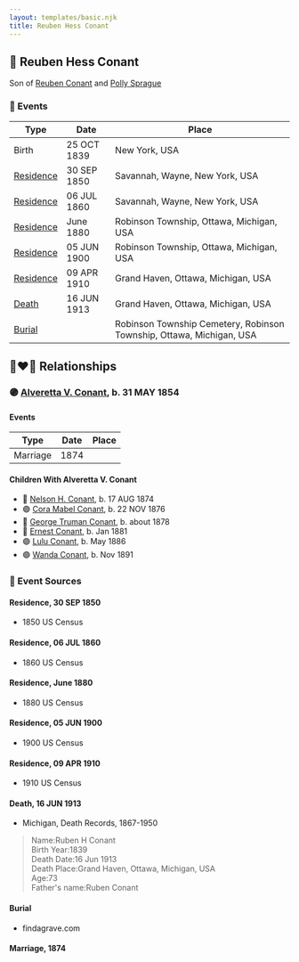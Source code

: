 ```yaml
---
layout: templates/basic.njk
title: Reuben Hess Conant
---
```

## 🔵 Reuben Hess Conant

Son of [Reuben Conant](/people/7/72221832) and [Polly Sprague](/people/5/53927626)

### 📆 Events

Type | Date | Place
------ | ------ | ------
Birth | 25 OCT 1839 | New York, USA
[Residence](#event-d2e357bf-0f9e-4068-b00b-91b1c1f94614) | 30 SEP 1850 | Savannah, Wayne, New York, USA
[Residence](#event-6a9cb36a-f1c3-4ef3-b524-d7e226dab5da) | 06 JUL 1860 | Savannah, Wayne, New York, USA
[Residence](#event-9e0be229-e181-4f63-94ce-4eb4c925ea44) | June 1880 | Robinson Township, Ottawa, Michigan, USA
[Residence](#event-79f3e42e-d203-497d-b3fd-fc4cb9b5f7c8) | 05 JUN 1900 | Robinson Township, Ottawa, Michigan, USA
[Residence](#event-0ba58b37-4c65-4fa5-b037-85a4b6023708) | 09 APR 1910 | Grand Haven, Ottawa, Michigan, USA
[Death](#event-c7d05073-b84f-4d93-a165-5b147e188232) | 16 JUN 1913 | Grand Haven, Ottawa, Michigan, USA
[Burial](#event-f3745d9e-4416-4299-b1cf-f5a6e9b06aeb) |  | Robinson Township Cemetery, Robinson Township, Ottawa, Michigan, USA

## 👩‍❤️‍👨 Relationships

### 🟣 [Alveretta V. Conant](/people/6/60109856), b. 31 MAY 1854

#### Events

Type | Date | Place
------ | ------ | ------
Marriage | 1874 |
#### Children With Alveretta V. Conant
* 🔵 [Nelson H. Conant](/people/9/90473988), b. 17 AUG 1874
* 🟣 [Cora Mabel Conant](/people/7/75623980), b. 22 NOV 1876
* 🔵 [George Truman Conant](/people/5/50624075), b. about 1878
* 🔵 [Ernest Conant](/people/4/4994264), b. Jan 1881
* 🟣 [Lulu Conant](/people/6/66371832), b. May 1886
* 🟣 [Wanda Conant](/people/3/3340870), b. Nov 1891
### 📰 Event Sources

#### <a id="event-d2e357bf-0f9e-4068-b00b-91b1c1f94614"></a> Residence, 30 SEP 1850
* 1850 US Census

#### <a id="event-6a9cb36a-f1c3-4ef3-b524-d7e226dab5da"></a> Residence, 06 JUL 1860
* 1860 US Census

#### <a id="event-9e0be229-e181-4f63-94ce-4eb4c925ea44"></a> Residence, June 1880
* 1880 US Census

#### <a id="event-79f3e42e-d203-497d-b3fd-fc4cb9b5f7c8"></a> Residence, 05 JUN 1900
* 1900 US Census

#### <a id="event-0ba58b37-4c65-4fa5-b037-85a4b6023708"></a> Residence, 09 APR 1910
* 1910 US Census

#### <a id="event-c7d05073-b84f-4d93-a165-5b147e188232"></a> Death, 16 JUN 1913
* Michigan, Death Records, 1867-1950
>   
  > Name:Ruben H Conant  
  > Birth Year:1839  
  > Death Date:16 Jun 1913  
  > Death Place:Grand Haven, Ottawa, Michigan, USA  
  > Age:73  
  > Father's name:Ruben Conant

#### <a id="event-f3745d9e-4416-4299-b1cf-f5a6e9b06aeb"></a> Burial
* findagrave.com

#### <a id="event-44b68374-2faf-46ac-9739-a2c0e907060c"></a> Marriage, 1874